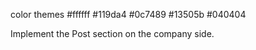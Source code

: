 

color themes
#ffffff
#119da4
#0c7489
#13505b
#040404





Implement the Post section on the company side. 